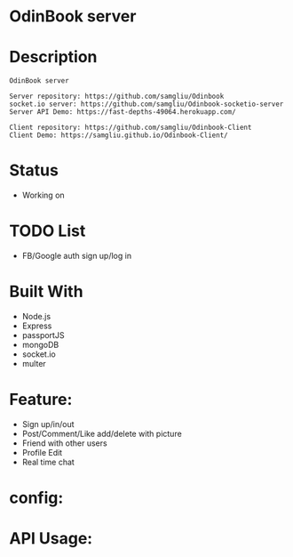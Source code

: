 # OdinBook server

# Description

    OdinBook server

    Server repository: https://github.com/samgliu/Odinbook
    socket.io server: https://github.com/samgliu/Odinbook-socketio-server
    Server API Demo: https://fast-depths-49064.herokuapp.com/

    Client repository: https://github.com/samgliu/Odinbook-Client
    Client Demo: https://samgliu.github.io/Odinbook-Client/

# Status

-   Working on

# TODO List

-   FB/Google auth sign up/log in

# Built With

-   Node.js
-   Express
-   passportJS
-   mongoDB
-   socket.io
-   multer

# Feature:

-   Sign up/in/out
-   Post/Comment/Like add/delete with picture
-   Friend with other users
-   Profile Edit
-   Real time chat

# config:

# API Usage:
